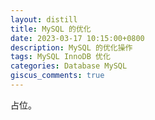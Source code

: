 ```yaml
---
layout: distill
title: MySQL 的优化
date: 2023-03-17 10:15:00+0800
description: MySQL 的优化操作
tags: MySQL InnoDB 优化
categories: Database MySQL
giscus_comments: true
---
```


占位。